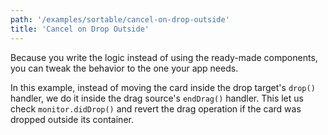 ```yaml
---
path: '/examples/sortable/cancel-on-drop-outside'
title: 'Cancel on Drop Outside'
---
```


Because you write the logic instead of using the ready-made components,
you can tweak the behavior to the one your app needs.

In this example, instead of moving the card inside the drop target's `drop()` handler, we do it inside the drag source's `endDrag()` handler. This let us check `monitor.didDrop()` and revert the drag operation if the card was dropped outside its container.

<view-source name="04-sortable/cancel-on-drop-outside">
  <sortable-cancel-on-drop-outside></sortable-cancel-on-drop-outside>
</view-source>
